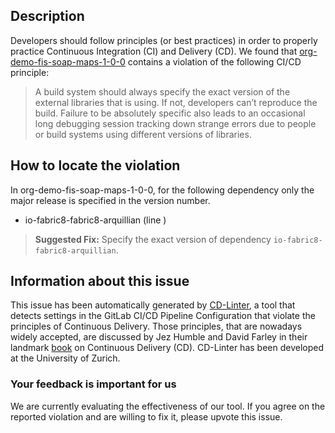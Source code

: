 
## Description
Developers should follow principles (or best practices) in order to properly practice Continuous Integration (CI) and Delivery (CD).
We found that [org-demo-fis-soap-maps-1-0-0](https://gitlab.com/rh-emea-ssa-fuse-tutorial/fis-soap-full-transform/blob/master/.gitlab-ci.yml) contains a violation of the following CI/CD principle:

> A build system should always specify the exact version of the external libraries that is using.
If not, developers can’t reproduce the build. Failure to be absolutely specific also leads to an occasional long debugging session tracking down strange errors due to people or build systems using different versions of libraries.

## How to locate the violation

In org-demo-fis-soap-maps-1-0-0, for the following dependency only the major release is specified in the version number.

* io-fabric8-fabric8-arquillian (line )

> **Suggested Fix:** Specify the exact version of dependency `io-fabric8-fabric8-arquillian`.

## Information about this issue

This issue has been automatically generated by [CD-Linter](https://gitlab.com/Jancso/configuration-analytics), a tool that detects settings in the GitLab CI/CD Pipeline Configuration that violate the principles of Continuous Delivery. Those principles, that are nowadays widely accepted, are discussed by Jez Humble and David Farley in their landmark [book](https://www.oreilly.com/library/view/continuous-delivery-reliable/9780321670250/) on Continuous Delivery (CD). CD-Linter has been developed at the University of Zurich.

### Your feedback is important for us
We are currently evaluating the effectiveness of our tool. If you agree on the reported violation and are willing to fix it, please upvote this issue.